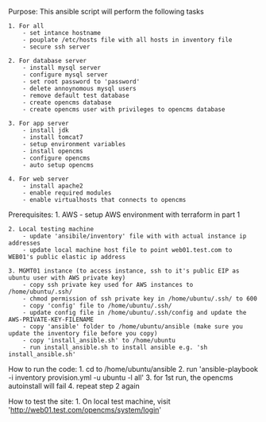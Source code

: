 Purpose:
	This ansible script will perform the following tasks

	1. For all
		- set intance hostname
		- pouplate /etc/hosts file with all hosts in inventory file
		- secure ssh server

	2. For database server
		- install mysql server
		- configure mysql server
		- set root password to 'password'
		- delete annoynomous mysql users
		- remove default test database
		- create opencms database
		- create opencms user with privileges to opencms database

	3. For app server
		- install jdk
		- install tomcat7
		- setup environment variables
		- install opencms
		- configure opencms
		- auto setup opencms

	4. For web server
		- install apache2
		- enable required modules
		- enable virtualhosts that connects to opencms

Prerequisites:
	1. AWS
		- setup AWS environment with terraform in part 1

	2. Local testing machine
		- update 'ansibile/inventory' file with with actual instance ip addresses
		- update local machine host file to point web01.test.com to WEB01's public elastic ip address

	3. MGMT01 instance (to access instance, ssh to it's public EIP as ubuntu user with AWS private key)
		- copy ssh private key used for AWS instances to /home/ubuntu/.ssh/
		- chmod permission of ssh private key in /home/ubuntu/.ssh/ to 600
		- copy 'config' file to /home/ubuntu/.ssh/
		- update config file in /home/ubuntu/.ssh/config and update the AWS-PRIVATE-KEY-FILENAME
		- copy 'ansible' folder to /home/ubuntu/ansible (make sure you update the inventory file before you copy)
		- copy 'install_ansible.sh' to /home/ubuntu
		- run install_ansible.sh to install ansible e.g. 'sh install_ansible.sh'

How to run the code:
	1. cd to /home/ubuntu/ansible
	2. run 'ansible-playbook -i inventory provision.yml -u ubuntu -l all'
	3. for 1st run, the opencms autoinstall will fail
	4. repeat step 2 again

How to test the site:
	1. On local test machine, visit 'http://web01.test.com/opencms/system/login'
